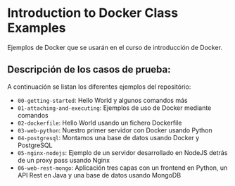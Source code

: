 # Introduction to Docker Class Examples

Ejemplos de Docker que se usarán en el curso de introducción de Docker.

## Descripción de los casos de prueba:

A continuación se listan los diferentes ejemplos del repositório:

 * `00-getting-started`: Hello World y algunos comandos más
 * `01-attaching-and-executing`: Ejemplos de uso de Docker mediante comandos
 * `02-dockerfile`: Hello World usando un fichero Dockerfile
 * `03-web-python`: Nuestro primer servidor con Docker usando Python
 * `04-postgresql`: Montamos una base de datos usando Docker y PostgreSQL
 * `05-nginx-nodejs`: Ejemplo de un servidor desarrollado en NodeJS detrás de un proxy pass usando Nginx
 * `06-web-rest-mongo`: Aplicación tres capas con un frontend en Python, un API Rest en Java y una base de datos usando MongoDB
